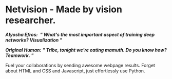 # Netvision - Made by vision researcher.

***Alyosha Efros:***
 ***​		" What's the most important aspect of training deep networks? Visualization "***

***Original Human:***
		  ***" Tribe, tonight we're eating mamuth. Do you know how? Teamwork. "***



Fuel your collaborations by sending awesome webpage results.
Forget about HTML and CSS and Javascript, just effortlessly use Python.

